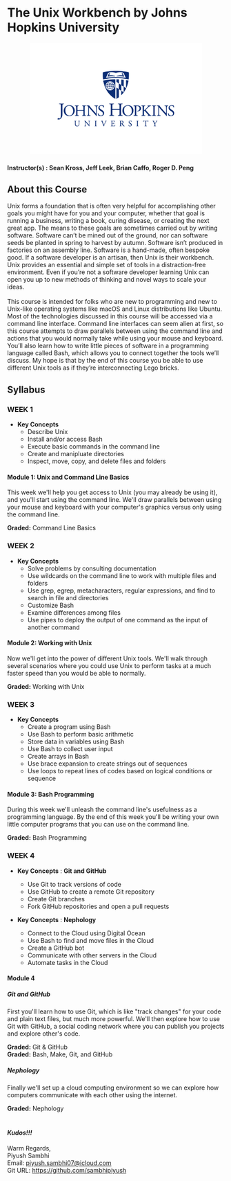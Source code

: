 # The Unix Workbench by Johns Hopkins University

<p align="center">
  <a href="javascript:void(0)" rel="noopener">
 <img width=400px  src="john-hopkins-univ-logo.png" alt="john-hopkins-univ-logo"></a>
</p>

#### Instructor(s) : Sean Kross, Jeff Leek, Brian Caffo, Roger D. Peng

## About this Course

Unix forms a foundation that is often very helpful for accomplishing other goals you might have for you and your computer, whether that goal is running a business, writing a book, curing disease, or creating the next great app. The means to these goals are sometimes carried out by writing software. Software can’t be mined out of the ground, nor can software seeds be planted in spring to harvest by autumn. Software isn’t produced in factories on an assembly line. Software is a hand-made, often bespoke good. If a software developer is an artisan, then Unix is their workbench. Unix provides an essential and simple set of tools in a distraction-free environment. Even if you’re not a software developer learning Unix can open you up to new methods of thinking and novel ways to scale your ideas.\
\
This course is intended for folks who are new to programming and new to Unix-like operating systems like macOS and Linux distributions like Ubuntu. Most of the technologies discussed in this course will be accessed via a command line interface. Command line interfaces can seem alien at first, so this course attempts to draw parallels between using the command line and actions that you would normally take while using your mouse and keyboard. You’ll also learn how to write little pieces of software in a programming language called Bash, which allows you to connect together the tools we’ll discuss. My hope is that by the end of this course you be able to use different Unix tools as if they’re interconnecting Lego bricks.

## Syllabus

### WEEK 1

* **Key Concepts**
	* Describe Unix
	* Install and/or access Bash
	* Execute basic commands in the command line
	* Create and manipluate directories
	* Inspect, move, copy, and delete files and folders

#### Module 1: Unix and Command Line Basics

This week we'll help you get access to Unix (you may already be using it), and you'll start using the command line. We'll draw parallels between using your mouse and keyboard with your computer's graphics versus only using the command line.

**Graded:** Command Line Basics

### WEEK 2

* **Key Concepts**
	* Solve problems by consulting documentation
	* Use wildcards on the command line to work with multiple files and folders
	* Use grep, egrep, metacharacters, regular expressions, and find to search in file and directories
	* Customize Bash
	* Examine differences among files
	* Use pipes to deploy the output of one command as the input of another command

#### Module 2: Working with Unix

Now we'll get into the power of different Unix tools. We'll walk through several scenarios where you could use Unix to perform tasks at a much faster speed than you would be able to normally.

**Graded:** Working with Unix

### WEEK 3

* **Key Concepts**
	* Create a program using Bash
	* Use Bash to perform basic arithmetic
	* Store data in variables using Bash
	* Use Bash to collect user input
	* Create arrays in Bash
	* Use brace expansion to create strings out of sequences
	* Use loops to repeat lines of codes based on logical conditions or sequence

#### Module 3: Bash Programming

During this week we'll unleash the command line's usefulness as a programming language. By the end of this week you'll be writing your own little computer programs that you can use on the command line.

**Graded:** Bash Programming

### WEEK 4

* **Key Concepts** : **Git and GitHub**
	* Use Git to track versions of code
	* Use GitHub to create a remote Git repository
	* Create Git branches
	* Fork GitHub repositories and open a pull requests

* **Key Concepts** : **Nephology**
	* Connect to the Cloud using Digital Ocean
	* Use Bash to find and move files in the Cloud
	* Create a GitHub bot
	* Communicate with other servers in the Cloud
	* Automate tasks in the Cloud

#### Module 4

##### Git and GitHub

First you'll learn how to use Git, which is like "track changes" for your code and plain text files, but much more powerful. We'll then explore how to use Git with GitHub, a social coding network where you can publish you projects and explore other's code.

**Graded:** Git & GitHub \
**Graded:** Bash, Make, Git, and GitHub

##### Nephology

Finally we'll set up a cloud computing environment so we can explore how computers communicate with each other using the internet.

**Graded:** Nephology

#
#
#### ***Kudos!!!***

Warm Regards, \
Piyush Sambhi \
Email: piyush.sambhi07@icloud.com \
Git URL: https://github.com/sambhipiyush
